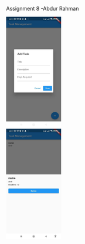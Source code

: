 Assignment 8
-Abdur Rahman

<img src="https://github.com/abdurrahmanador/assignment_8/blob/master/photo_2023-07-03_23-52-41.jpg" height=300 width=150>
<br>

<img src="https://github.com/abdurrahmanador/assignment_8/blob/master/photo_2023-07-03_23-52-45.jpg" height=300 width=150>
